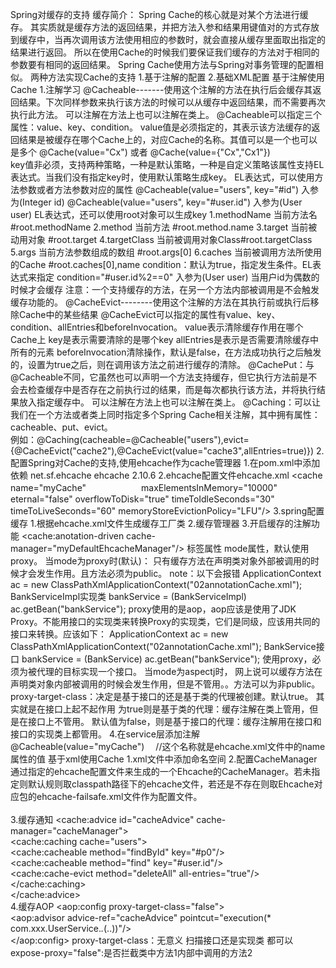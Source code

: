 Spring对缓存的支持
    缓存简介：
        Spring Cache的核心就是对某个方法进行缓存。
        其实质就是缓存方法的返回结果，并把方法入参和结果用键值对的方式存放到缓存中，当再次调用该方法使用相应的参数时，就会直接从缓存里面取出指定的结果进行返回。
        所以在使用Cache的时候我们要保证我们缓存的方法对于相同的参数要有相同的返回结果。
        Spring Cache使用方法与Spring对事务管理的配置相似。
    两种方法实现Cache的支持
        1.基于注解的配置
        2.基础XML配置
    基于注解使用Cache
        1.注解学习 
            @Cacheable-------使用这个注解的方法在执行后会缓存其返回结果。下次同样参数来执行该方法的时候可以从缓存中返回结果，而不需要再次执行此方法。
                可以注解在方法上也可以注解在类上。
                @Cacheable可以指定三个属性：value、key、condition。
                    value值是必须指定的，其表示该方法缓存的返回结果是被缓存在哪个Cache上的，对应Cache的名称。其值可以是一个也可以是多个
                        @Cache(value="Cx") 或者 @Cache(value={"Cx","Cx1"})   
                    key值非必须，支持两种策略，一种是默认策略，一种是自定义策略该属性支持EL表达式。当我们没有指定key时，使用默认策略生成key。
                        EL表达式，可以使用方法参数或者方法参数对应的属性
                            @Cacheable(value="users", key="#id")    入参为(Integer id) 
                            @Cacheable(value="users", key="#user.id")    入参为(User user) 
                        EL表达式，还可以使用root对象可以生成key
                            1.methodName  当前方法名    #root.methodName
                            2.method       当前方法  #root.method.name
                            3.target   当前被动用对象 #root.target
                            4.targetClass      当前被调用对象Class#root.targetClass
                            5.args    当前方法参数组成的数组 #root.args[0]
                            6.caches    当前被调用方法所使用的Cache #root.caches[0],name
                    condition：默认为true，指定发生条件。EL表达式来指定
                        condition="#user.id%2==0"  入参为(User user)  当用户id为偶数的时候才会缓存
                注意：一个支持缓存的方法，在另一个方法内部被调用是不会触发缓存功能的。
            @CacheEvict--------使用这个注解的方法在其执行前或执行后移除Cache中的某些结果
                @CacheEvict可以指定的属性有value、key、condition、allEntries和beforeInvocation。
                    value表示清除缓存作用在哪个Cache上
                    key是表示需要清除的是哪个key
                    allEntries是表示是否需要清除缓存中所有的元素
                    beforeInvocation清除操作，默认是false，在方法成功执行之后触发的，设置为true之后，则在调用该方法之前进行缓存的清除。
            @CachePut：与@Cacheable不同，它虽然也可以声明一个方法支持缓存，但它执行方法前是不会去检查缓存中是否存在之前执行过的结果，而是每次都执行该方法，并将执行结果放入指定缓存中。
                可以注解在方法上也可以注解在类上。 
            @Caching：可以让我们在一个方法或者类上同时指定多个Spring Cache相关注解，其中拥有属性：cacheable、put、evict。   
                例如：@Caching(cacheable=@Cacheable("users"),evict={@CacheEvict("cache2"),@CacheEvict(value="cache3",allEntries=true)})
        2.配置Spring对Cache的支持,使用ehcache作为cache管理器
            1.在pom.xml中添加依赖
               <!-- https://mvnrepository.com/artifact/net.sf.ehcache/ehcache -->
               <dependency>
                   <groupId>net.sf.ehcache</groupId>
                   <artifactId>ehcache</artifactId>
                   <version>2.10.6</version>
               </dependency>
            2.ehcache配置文件ehcache.xml
                <?xml version="1.0" encoding="UTF-8"?>
                <ehcache updateCheck="false">
                    <diskStore path="java.io.tmpdir"/>
                    <defaultCache
                        maxElementsInMemory="10000"
                        eternal="false"
                        timeToIdleSeconds="120"
                        timeToLiveSeconds="120"
                        overflowToDisk="true"
                        diskPersistent="false"
                        diskExpiryThreadIntervalSeconds="120"
                        memoryStoreEvictionPolicy="LRU"/> 
                    <cache name="myCache"　　　　　　
                       maxElementsInMemory="10000"
                       eternal="false"
                       overflowToDisk="true"
                       timeToIdleSeconds="30"
                       timeToLiveSeconds="60"
                       memoryStoreEvictionPolicy="LFU"/> 
                </ehcache>
            3.spring配置缓存
                1.根据ehcache.xml文件生成缓存工厂类
                    <bean id="ehCacheFactory" class="org.springframework.cache.ehcache.EhCacheManagerFactoryBean">
                        <property name="configLocation" value="classpath:ehcache.xml"/>
                    </bean>
                2.缓存管理器
                    <bean id="myDefaultEhcacheManager" class="org.springframework.cache.ehcache.EhCacheCacheManager">
                        <property name="cacheManager" ref="ehCacheFactory"></property>
                    </bean>
                3.开启缓存的注解功能
                    <cache:anotation-driven cache-manager="myDefaultEhcacheManager"/>
                    标签属性
                        mode属性，默认使用proxy。
                            当mode为proxy时(默认)：
                                只有缓存方法在声明类对象外部被调用的时候才会发生作用。且方法必须为public。
                                note：以下会报错
                                        ApplicationContext ac = new ClassPathXmlApplicationContext("02annotationCache.xml");
                                        BankServiceImpl实现类 bankService = (BankServiceImpl) ac.getBean("bankService");
                                    proxy使用的是aop，aop应该是使用了JDK Proxy。不能用接口的实现类来转换Proxy的实现类，它们是同级，应该用共同的接口来转换。应该如下：
                                        ApplicationContext ac = new ClassPathXmlApplicationContext("02annotationCache.xml");
                                        BankService接口 bankService = (BankService) ac.getBean("bankService");
                                    使用proxy，必须为被代理的目标实现一个接口。
                            当mode为aspectj时，
                                网上说可以缓存方法在声明类对象内部被调用的时候会发生作用，但是不管用。。方法可以为非public。
                        proxy-target-class：决定是基于接口的还是基于类的代理被创建。默认true。
                            其实就是在接口上起不起作用
                                为true则是基于类的代理：缓存注解在类上管用，但是在接口上不管用。
                                默认值为false，则是基于接口的代理：缓存注解用在接口和接口的实现类上都管用。
            4.在service层添加注解
                @Cacheable(value="myCache")　 //这个名称就是ehcache.xml文件中的name属性的值 
    基于xml使用Cache
        1.xml文件中添加命名空间
        2.配置CacheManager
            通过指定的ehcache配置文件来生成的一个Ehcache的CacheManager。若未指定则默认规则取classpath路径下的ehcache文件，若还是不存在则取Ehcache对应包的ehcache-failsafe.xml文件作为配置文件。
            <bean id="cacheFactory" class="org.springframework.cache.ehcache.EhCacheManagerFactoryBean" p:config-location="ehcache-spring.xml"/>  
            <bean id="cacheManager" class="org.springframework.cache.ehcache.EhCacheCacheManager" p:cache-manager-ref="cacheFactory"/>  
        3.缓存通知
            <cache:advice id="cacheAdvice" cache-manager="cacheManager">  
                <cache:caching cache="users">  
                    <cache:cacheable method="findById" key="#p0"/>  
                    <cache:cacheable method="find" key="#user.id"/>  
                    <cache:cache-evict method="deleteAll" all-entries="true"/>  
                </cache:caching>  
            </cache:advice>  
        4.缓存AOP
            <aop:config proxy-target-class="false">  
                <aop:advisor advice-ref="cacheAdvice" pointcut="execution(* com.xxx.UserService.*.*(..))"/>  
            </aop:config> 
            proxy-target-class：无意义 扫描接口还是实现类 都可以
            expose-proxy="false":是否拦截类中方法1内部中调用的方法2
        
            